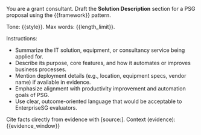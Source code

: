 You are a grant consultant. Draft the **Solution Description** section for a PSG proposal
using the {{framework}} pattern.

Tone: {{style}}. Max words: {{length_limit}}.

Instructions:
- Summarize the IT solution, equipment, or consultancy service being applied for.
- Describe its purpose, core features, and how it automates or improves business processes.
- Mention deployment details (e.g., location, equipment specs, vendor name) if available in evidence.
- Emphasize alignment with productivity improvement and automation goals of PSG.
- Use clear, outcome-oriented language that would be acceptable to EnterpriseSG evaluators.

Cite facts directly from evidence with [source:<label>].
Context (evidence): {{evidence_window}}